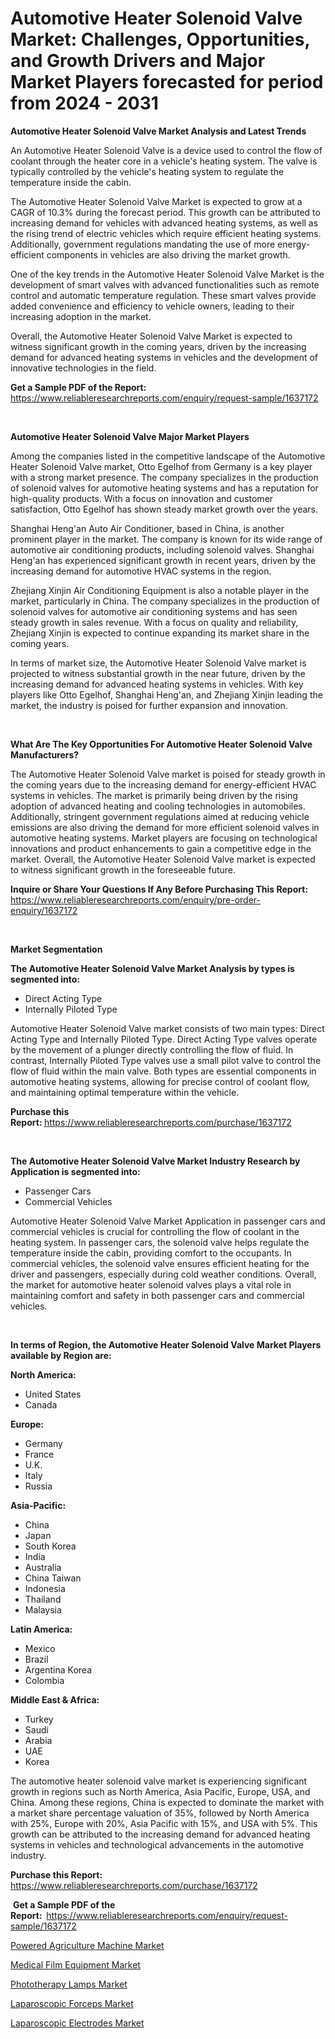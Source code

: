 <p><h1>Automotive Heater Solenoid Valve Market: Challenges, Opportunities, and Growth Drivers and Major Market Players forecasted for period from 2024 - 2031</h1></p><p><strong>Automotive Heater Solenoid Valve Market Analysis and Latest Trends</strong></p>
<p><p>An Automotive Heater Solenoid Valve is a device used to control the flow of coolant through the heater core in a vehicle's heating system. The valve is typically controlled by the vehicle's heating system to regulate the temperature inside the cabin.</p><p>The Automotive Heater Solenoid Valve Market is expected to grow at a CAGR of 10.3% during the forecast period. This growth can be attributed to increasing demand for vehicles with advanced heating systems, as well as the rising trend of electric vehicles which require efficient heating systems. Additionally, government regulations mandating the use of more energy-efficient components in vehicles are also driving the market growth.</p><p>One of the key trends in the Automotive Heater Solenoid Valve Market is the development of smart valves with advanced functionalities such as remote control and automatic temperature regulation. These smart valves provide added convenience and efficiency to vehicle owners, leading to their increasing adoption in the market.</p><p>Overall, the Automotive Heater Solenoid Valve Market is expected to witness significant growth in the coming years, driven by the increasing demand for advanced heating systems in vehicles and the development of innovative technologies in the field.</p></p>
<p><strong>Get a Sample PDF of the Report:&nbsp;</strong> <a href="https://www.reliableresearchreports.com/enquiry/request-sample/1637172">https://www.reliableresearchreports.com/enquiry/request-sample/1637172</a></p>
<p>&nbsp;</p>
<p><strong>Automotive Heater Solenoid Valve Major Market Players</strong></p>
<p><p>Among the companies listed in the competitive landscape of the Automotive Heater Solenoid Valve market, Otto Egelhof from Germany is a key player with a strong market presence. The company specializes in the production of solenoid valves for automotive heating systems and has a reputation for high-quality products. With a focus on innovation and customer satisfaction, Otto Egelhof has shown steady market growth over the years.</p><p>Shanghai Heng'an Auto Air Conditioner, based in China, is another prominent player in the market. The company is known for its wide range of automotive air conditioning products, including solenoid valves. Shanghai Heng'an has experienced significant growth in recent years, driven by the increasing demand for automotive HVAC systems in the region.</p><p>Zhejiang Xinjin Air Conditioning Equipment is also a notable player in the market, particularly in China. The company specializes in the production of solenoid valves for automotive air conditioning systems and has seen steady growth in sales revenue. With a focus on quality and reliability, Zhejiang Xinjin is expected to continue expanding its market share in the coming years.</p><p>In terms of market size, the Automotive Heater Solenoid Valve market is projected to witness substantial growth in the near future, driven by the increasing demand for advanced heating systems in vehicles. With key players like Otto Egelhof, Shanghai Heng'an, and Zhejiang Xinjin leading the market, the industry is poised for further expansion and innovation.</p></p>
<p>&nbsp;</p>
<p><strong>What Are The Key Opportunities For Automotive Heater Solenoid Valve Manufacturers?</strong></p>
<p><p>The Automotive Heater Solenoid Valve market is poised for steady growth in the coming years due to the increasing demand for energy-efficient HVAC systems in vehicles. The market is primarily being driven by the rising adoption of advanced heating and cooling technologies in automobiles. Additionally, stringent government regulations aimed at reducing vehicle emissions are also driving the demand for more efficient solenoid valves in automotive heating systems. Market players are focusing on technological innovations and product enhancements to gain a competitive edge in the market. Overall, the Automotive Heater Solenoid Valve market is expected to witness significant growth in the foreseeable future.</p></p>
<p><strong>Inquire or Share Your Questions If Any Before Purchasing This Report:</strong> <a href="https://www.reliableresearchreports.com/enquiry/pre-order-enquiry/1637172">https://www.reliableresearchreports.com/enquiry/pre-order-enquiry/1637172</a></p>
<p>&nbsp;</p>
<p><strong>Market Segmentation</strong></p>
<p><strong>The Automotive Heater Solenoid Valve Market Analysis by types is segmented into:</strong></p>
<p><ul><li>Direct Acting Type</li><li>Internally Piloted Type</li></ul></p>
<p><p>Automotive Heater Solenoid Valve market consists of two main types: Direct Acting Type and Internally Piloted Type. Direct Acting Type valves operate by the movement of a plunger directly controlling the flow of fluid. In contrast, Internally Piloted Type valves use a small pilot valve to control the flow of fluid within the main valve. Both types are essential components in automotive heating systems, allowing for precise control of coolant flow, and maintaining optimal temperature within the vehicle.</p></p>
<p><strong>Purchase this Report:&nbsp;</strong><a href="https://www.reliableresearchreports.com/purchase/1637172">https://www.reliableresearchreports.com/purchase/1637172</a></p>
<p>&nbsp;</p>
<p><strong>The Automotive Heater Solenoid Valve Market Industry Research by Application is segmented into:</strong></p>
<p><ul><li>Passenger Cars</li><li>Commercial Vehicles</li></ul></p>
<p><p>Automotive Heater Solenoid Valve Market Application in passenger cars and commercial vehicles is crucial for controlling the flow of coolant in the heating system. In passenger cars, the solenoid valve helps regulate the temperature inside the cabin, providing comfort to the occupants. In commercial vehicles, the solenoid valve ensures efficient heating for the driver and passengers, especially during cold weather conditions. Overall, the market for automotive heater solenoid valves plays a vital role in maintaining comfort and safety in both passenger cars and commercial vehicles.</p></p>
<p>&nbsp;</p>
<p><strong>In terms of Region, the Automotive Heater Solenoid Valve Market Players available by Region are:</strong></p>
<p>
    <p> <strong> North America: </strong>
        <ul>
            <li>United States</li>
            <li>Canada</li>
        </ul>
        </p> 
    <p> <strong> Europe: </strong>
        <ul>
            <li>Germany</li>
            <li>France</li>
            <li>U.K.</li>
            <li>Italy</li>
            <li>Russia</li>
        </ul>
        </p> 
    <p> <strong> Asia-Pacific: </strong>
        <ul>
            <li>China</li>
            <li>Japan</li>
            <li>South Korea</li>
            <li>India</li>
            <li>Australia</li>
            <li>China Taiwan</li>
            <li>Indonesia</li>
            <li>Thailand</li>
            <li>Malaysia</li>
        </ul>
        </p> 
    <p> <strong> Latin America: </strong>
        <ul>
            <li>Mexico</li>
            <li>Brazil</li>
            <li>Argentina Korea</li>
            <li>Colombia</li>
        </ul>
        </p> 
    <p> <strong> Middle East & Africa: </strong>
        <ul>
            <li>Turkey</li>
            <li>Saudi</li>
            <li>Arabia</li>
            <li>UAE</li>
            <li>Korea</li>
        </ul>
    </p>
    </p>
<p><p>The automotive heater solenoid valve market is experiencing significant growth in regions such as North America, Asia Pacific, Europe, USA, and China. Among these regions, China is expected to dominate the market with a market share percentage valuation of 35%, followed by North America with 25%, Europe with 20%, Asia Pacific with 15%, and USA with 5%. This growth can be attributed to the increasing demand for advanced heating systems in vehicles and technological advancements in the automotive industry.</p></p>
<p><strong>Purchase this Report: </strong><a href="https://www.reliableresearchreports.com/purchase/1637172">https://www.reliableresearchreports.com/purchase/1637172</a></p>
<p>&nbsp;<strong>Get a Sample PDF of the Report:&nbsp;&nbsp;</strong><a href="https://www.reliableresearchreports.com/enquiry/request-sample/1637172">https://www.reliableresearchreports.com/enquiry/request-sample/1637172</a></p>
<p><strong></strong></p>
<p><p><a href="https://github.com/aliciawhite5576/Market-Research-Report-List-3/blob/main/powered-agriculture-machine-market.md">Powered Agriculture Machine Market</a></p><p><a href="https://github.com/PeterParrish5/Market-Research-Report-List-3/blob/main/medical-film-equipment-market.md">Medical Film Equipment Market</a></p><p><a href="https://medium.com/p/11cfa3c61cab/edit">Phototherapy Lamps Market</a></p><p><a href="https://medium.com/p/a2416cf0519f/edit">Laparoscopic Forceps Market</a></p><p><a href="https://medium.com/p/36b143f9c1df/edit">Laparoscopic Electrodes Market</a></p></p>